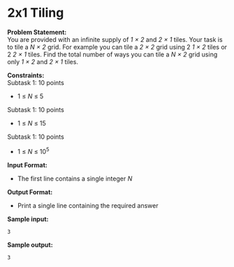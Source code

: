 # 2x1 Tiling

**Problem Statement:** <br>
You are provided with an infinite supply of _1 × 2_ and _2 × 1_ tiles. Your task is to tile a _N × 2_ grid. For example you can tile a _2 × 2_ grid using 2 _1 × 2_ tiles or 2 _2 × 1_ tiles. Find the total number of ways you can tile a _N × 2_ grid using only _1 × 2_ and _2 × 1_ tiles.

**Constraints:** <br>
Subtask 1: 10 points
 - 1 &le; _N_ &le; 5

Subtask 1: 10 points
 - 1 &le; _N_ &le; 15

Subtask 1: 10 points
 - 1 &le; _N_ &le; 10<sup>5</sup>

**Input Format:** <br>
 - The first line contains a single integer _N_

**Output Format:** <br>
 - Print a single line containing the required answer

**Sample input:** <br>
```
3
```

**Sample output:** <br>
```
3
```
